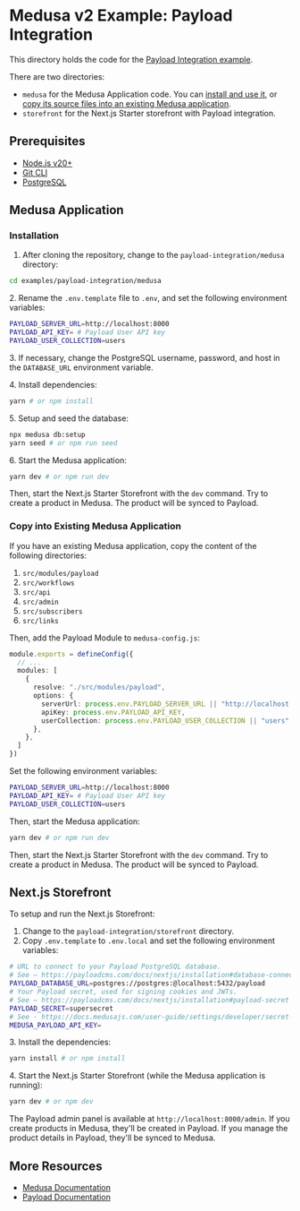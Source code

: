 # Medusa v2 Example: Payload Integration

This directory holds the code for the [Payload Integration example](https://docs.medusajs.com/resources/integrations/guides/payload).

There are two directories:

- `medusa` for the Medusa Application code. You can [install and use it](#installation), or [copy its source files into an existing Medusa application](#copy-into-existing-medusa-application).
- `storefront` for the Next.js Starter storefront with Payload integration.

## Prerequisites

- [Node.js v20+](https://nodejs.org/en/download)
- [Git CLI](https://git-scm.com/downloads)
- [PostgreSQL](https://www.postgresql.org/download/)

## Medusa Application

### Installation

1. After cloning the repository, change to the `payload-integration/medusa` directory:

```bash
cd examples/payload-integration/medusa
```

2\. Rename the `.env.template` file to `.env`, and set the following environment variables:

```bash
PAYLOAD_SERVER_URL=http://localhost:8000
PAYLOAD_API_KEY= # Payload User API key
PAYLOAD_USER_COLLECTION=users
```

3\. If necessary, change the PostgreSQL username, password, and host in the `DATABASE_URL` environment variable.

4\. Install dependencies:

```bash
yarn # or npm install
```

5\. Setup and seed the database:

```bash
npx medusa db:setup
yarn seed # or npm run seed
```

6\. Start the Medusa application:

```bash
yarn dev # or npm run dev
```

Then, start the Next.js Starter Storefront with the `dev` command. Try to create a product in Medusa. The product will be synced to Payload.

### Copy into Existing Medusa Application

If you have an existing Medusa application, copy the content of the following directories:

1. `src/modules/payload`
2. `src/workflows`
3. `src/api`
4. `src/admin`
5. `src/subscribers`
6. `src/links`

Then, add the Payload Module to `medusa-config.js`:

```ts
module.exports = defineConfig({
  // ...
  modules: [
    {
      resolve: "./src/modules/payload",
      options: {
        serverUrl: process.env.PAYLOAD_SERVER_URL || "http://localhost:8000",
        apiKey: process.env.PAYLOAD_API_KEY,
        userCollection: process.env.PAYLOAD_USER_COLLECTION || "users",
      },
    },
  ]
})
```

Set the following environment variables:

```bash
PAYLOAD_SERVER_URL=http://localhost:8000
PAYLOAD_API_KEY= # Payload User API key
PAYLOAD_USER_COLLECTION=users
```

Then, start the Medusa application:

```bash
yarn dev # or npm run dev
```

Then, start the Next.js Starter Storefront with the `dev` command. Try to create a product in Medusa. The product will be synced to Payload.

## Next.js Storefront

To setup and run the Next.js Storefront:

1. Change to the `payload-integration/storefront` directory.
2. Copy `.env.template` to `.env.local` and set the following environment variables:

```bash
# URL to connect to your Payload PostgreSQL database.
# See – https://payloadcms.com/docs/nextjs/installation#database-connection
PAYLOAD_DATABASE_URL=postgres://postgres:@localhost:5432/payload
# Your Payload secret, used for signing cookies and JWTs.
# See – https://payloadcms.com/docs/nextjs/installation#payload-secret
PAYLOAD_SECRET=supersecret
# See - https://docs.medusajs.com/user-guide/settings/developer/secret-api-keys
MEDUSA_PAYLOAD_API_KEY=
```

3\. Install the dependencies:

```bash
yarn install # or npm install
```

4\. Start the Next.js Starter Storefront (while the Medusa application is running):

```bash
yarn dev # or npm dev
```

The Payload admin panel is available at `http://localhost:8000/admin`. If you create products in Medusa, they'll be created in Payload. If you manage the product details in Payload, they'll be synced to Medusa.

## More Resources

- [Medusa Documentation](https://docs.medusajs.com)
- [Payload Documentation](https://payloadcms.com/docs/getting-started/what-is-payload)
